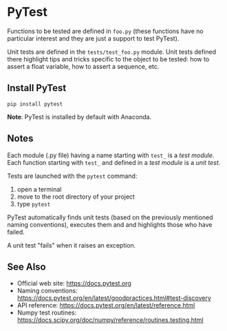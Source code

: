 # PyTest

Functions to be tested are defined in `foo.py` (these functions have no particular interest and they are just a support to test PyTest).

Unit tests are defined in the `tests/test_foo.py` module.
Unit tests defined there highlight tips and tricks specific to the object to be tested: how to assert a float variable, how to assert a sequence, etc.

## Install PyTest

```
pip install pytest
```

**Note**: PyTest is installed by default with Anaconda.

## Notes

Each module (.py file) having a name starting with `test_` is a *test module*.
Each function starting with `test_` and defined in a *test module* is a *unit test*.

Tests are launched with the `pytest` command:

1. open a terminal
2. move to the root directory of your project
3. type `pytest`

PyTest automatically finds unit tests (based on the previously mentioned naming conventions),
executes them and and highlights those who have failed.

A unit test "fails" when it raises an exception.

## See Also

- Official web site: https://docs.pytest.org
- Naming conventions: https://docs.pytest.org/en/latest/goodpractices.html#test-discovery
- API reference: https://docs.pytest.org/en/latest/reference.html
- Numpy test routines: https://docs.scipy.org/doc/numpy/reference/routines.testing.html